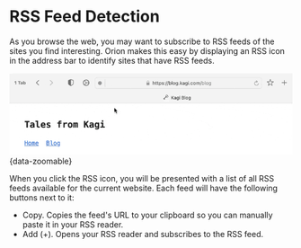 # RSS Feed Detection

As you browse the web, you may want to subscribe to RSS feeds of the sites you find interesting. Orion makes this easy by displaying an RSS icon in the address bar to identify sites that have RSS feeds.

![Orion - RSS Feed Detection](./media/rss_feed_detection.gif){data-zoomable}

When you click the RSS icon, you will be presented with a list of all RSS feeds available for the current website. Each feed will have the following buttons next to it:
- Copy. Copies the feed's URL to your clipboard so you can manually paste it in your RSS reader. 
- Add (+). Opens your RSS reader and subscribes to the RSS feed.
